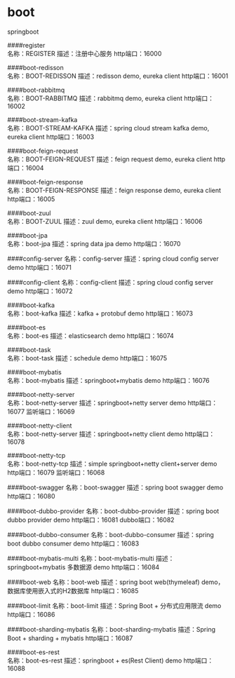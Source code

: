# boot
springboot

####register  
    名称：REGISTER
    描述：注册中心服务
    http端口：16000
    
####boot-redisson  
    名称：BOOT-REDISSON
    描述：redisson demo, eureka client
    http端口：16001
    
####boot-rabbitmq  
    名称：BOOT-RABBITMQ
    描述：rabbitmq demo, eureka client
    http端口：16002
    
####boot-stream-kafka  
    名称：BOOT-STREAM-KAFKA
    描述：spring cloud stream kafka demo, eureka client
    http端口：16003
    
####boot-feign-request  
    名称：BOOT-FEIGN-REQUEST
    描述：feign request demo, eureka client
    http端口：16004
    
####boot-feign-response  
    名称：BOOT-FEIGN-RESPONSE
    描述：feign response demo, eureka client
    http端口：16005
    
####boot-zuul  
    名称：BOOT-ZUUL
    描述：zuul demo, eureka client
    http端口：16006
    
####boot-jpa  
    名称：boot-jpa
    描述：spring data jpa demo
    http端口：16070
    
####config-server
    名称：config-server
    描述：spring cloud config server demo
    http端口：16071
    
####config-client
    名称：config-client
    描述：spring cloud config server demo
    http端口：16072
    
####boot-kafka  
    名称：boot-kafka
    描述：kafka + protobuf demo
    http端口：16073
    
####boot-es  
    名称：boot-es
    描述：elasticsearch demo
    http端口：16074
    
####boot-task  
    名称：boot-task
    描述：schedule demo
    http端口：16075
    
####boot-mybatis  
    名称：boot-mybatis
    描述：springboot+mybatis demo
    http端口：16076
    
####boot-netty-server  
    名称：boot-netty-server
    描述：springboot+netty server demo
    http端口：16077
    监听端口：16069
    
####boot-netty-client  
    名称：boot-netty-server
    描述：springboot+netty client demo
    http端口：16078
    
####boot-netty-tcp  
    名称：boot-netty-tcp
    描述：simple springboot+netty client+server demo
    http端口：16079
    监听端口：16068
    
####boot-swagger
    名称：boot-swagger
    描述：spring boot swagger demo
    http端口：16080
     
####boot-dubbo-provider
    名称：boot-dubbo-provider
    描述：spring boot dubbo provider demo
    http端口：16081
    dubbo端口：16082
    
####boot-dubbo-consumer
    名称：boot-dubbo-consumer
    描述：spring boot dubbo consumer demo
    http端口：16083
    
####boot-mybatis-multi
    名称：boot-mybatis-multi
    描述：springboot+mybatis 多数据源 demo
    http端口：16084
    
####boot-web
    名称：boot-web
    描述：spring boot web(thymeleaf) demo，数据库使用嵌入式的H2数据库
    http端口：16085
    
####boot-limit
    名称：boot-limit
    描述：Spring Boot + 分布式应用限流 demo
    http端口：16086
    
####boot-sharding-mybatis
    名称：boot-sharding-mybatis
    描述：Spring Boot + sharding + mybatis
    http端口：16087
    
####boot-es-rest  
    名称：boot-es-rest
    描述：springboot + es(Rest Client) demo
    http端口：16088
    